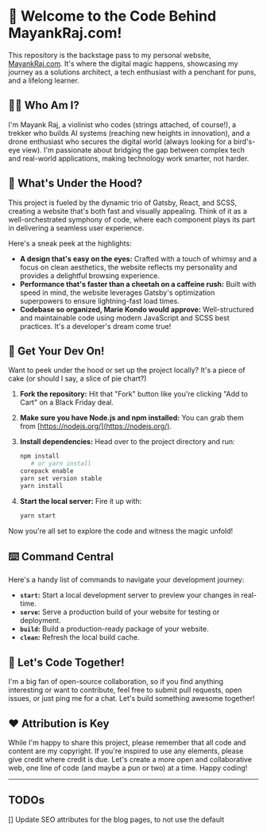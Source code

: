 # 👋 Welcome to the Code Behind MayankRaj.com!

This repository is the backstage pass to my personal website, [MayankRaj.com](https://mayankraj.com/). It's where the digital magic happens, showcasing my journey as a solutions architect, a tech enthusiast with a penchant for puns, and a lifelong learner.

## 🧑‍💻 Who Am I?

I'm Mayank Raj, a violinist who codes (strings attached, of course!), a trekker who builds AI systems (reaching new heights in innovation), and a drone enthusiast who secures the digital world (always looking for a bird's-eye view). I'm passionate about bridging the gap between complex tech and real-world applications, making technology work smarter, not harder.

## 🚀 What's Under the Hood?

This project is fueled by the dynamic trio of Gatsby, React, and SCSS, creating a website that's both fast and visually appealing. Think of it as a well-orchestrated symphony of code, where each component plays its part in delivering a seamless user experience.

Here's a sneak peek at the highlights:

- **A design that's easy on the eyes:** Crafted with a touch of whimsy and a focus on clean aesthetics, the website reflects my personality and provides a delightful browsing experience.
- **Performance that's faster than a cheetah on a caffeine rush:** Built with speed in mind, the website leverages Gatsby's optimization superpowers to ensure lightning-fast load times.
- **Codebase so organized, Marie Kondo would approve:** Well-structured and maintainable code using modern JavaScript and SCSS best practices. It's a developer's dream come true!

## 🧰 Get Your Dev On!

Want to peek under the hood or set up the project locally? It's a piece of cake (or should I say, a slice of pie chart?)

1. **Fork the repository:** Hit that "Fork" button like you're clicking "Add to Cart" on a Black Friday deal.
2. **Make sure you have Node.js and npm installed:** You can grab them from [https://nodejs.org/](https://nodejs.org/).
3. **Install dependencies:** Head over to the project directory and run:

   ```bash
   npm install
      # or yarn install
   corepack enable
   yarn set version stable
   yarn install
   ```

4. **Start the local server:** Fire it up with:

   ```bash
   yarn start
   ```

Now you're all set to explore the code and witness the magic unfold!

## ⌨️ Command Central

Here's a handy list of commands to navigate your development journey:

- **`start`:** Start a local development server to preview your changes in real-time.
- **`serve`:** Serve a production build of your website for testing or deployment.
- **`build`:** Build a production-ready package of your website.
- **`clean`:** Refresh the local build cache.

## 🤝 Let's Code Together!

I'm a big fan of open-source collaboration, so if you find anything interesting or want to contribute, feel free to submit pull requests, open issues, or just ping me for a chat. Let's build something awesome together!

## ❤️ Attribution is Key

While I'm happy to share this project, please remember that all code and content are my copyright. If you're inspired to use any elements, please give credit where credit is due. Let's create a more open and collaborative web, one line of code (and maybe a pun or two) at a time. Happy coding!

---

## TODOs

[] Update SEO attributes for the blog pages, to not use the default
